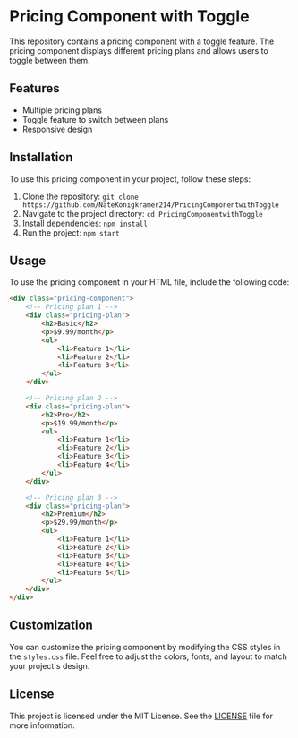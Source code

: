 # Pricing Component with Toggle

This repository contains a pricing component with a toggle feature. The pricing component displays different pricing plans and allows users to toggle between them.

## Features

- Multiple pricing plans
- Toggle feature to switch between plans
- Responsive design

## Installation

To use this pricing component in your project, follow these steps:

1. Clone the repository: `git clone https://github.com/NateKonigkramer214/PricingComponentwithToggle`
2. Navigate to the project directory: `cd PricingComponentwithToggle`
3. Install dependencies: `npm install`
4. Run the project: `npm start`

## Usage

To use the pricing component in your HTML file, include the following code:

```html
<div class="pricing-component">
    <!-- Pricing plan 1 -->
    <div class="pricing-plan">
        <h2>Basic</h2>
        <p>$9.99/month</p>
        <ul>
            <li>Feature 1</li>
            <li>Feature 2</li>
            <li>Feature 3</li>
        </ul>
    </div>

    <!-- Pricing plan 2 -->
    <div class="pricing-plan">
        <h2>Pro</h2>
        <p>$19.99/month</p>
        <ul>
            <li>Feature 1</li>
            <li>Feature 2</li>
            <li>Feature 3</li>
            <li>Feature 4</li>
        </ul>
    </div>

    <!-- Pricing plan 3 -->
    <div class="pricing-plan">
        <h2>Premium</h2>
        <p>$29.99/month</p>
        <ul>
            <li>Feature 1</li>
            <li>Feature 2</li>
            <li>Feature 3</li>
            <li>Feature 4</li>
            <li>Feature 5</li>
        </ul>
    </div>
</div>
```

## Customization

You can customize the pricing component by modifying the CSS styles in the `styles.css` file. Feel free to adjust the colors, fonts, and layout to match your project's design.

## License

This project is licensed under the MIT License. See the [LICENSE](LICENSE) file for more information.
